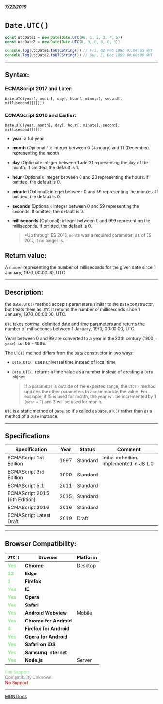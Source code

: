 ##### 7/22/2019
# `Date.UTC()`

```js
const utcDate1 = new Date(Date.UTC(96, 1, 2, 3, 4, 5))
const utcDate2 = new Date(Date.UTC(0, 0, 0, 0, 0, 0))

console.log(utcDate1.toUTCString()) // Fri, 02 Feb 1996 03:04:05 GMT
console.log(utcDate2.toUTCString()) // Sun, 31 Dec 1899 00:00:00 GMT
```

---

## Syntax:
### ECMAScript 2017 and Later:
`Date.UTC(year[, month[, day[, hour[, minute[, second[, millisecond]]]]]])`

### ECMAScript 2016 and Earlier:
`Date.UTC(year, month[, day[, hour[, minute[, second[, millisecond]]]]])`

* **year**: a full year 
* **month** (Optional * ): integer between 0 (January) and 11 (December) representing the month
* **day** (Optional): integer between 1 adn 31 representing the day of the month.  If omitted, the default is 1. 
* **hour** (Optional): integer between 0 and 23 representing the hours.  If omitted, the default is 0. 
* **minute** (Optional): integer between 0 and 59 representing the minutes.  If omitted, the default is 0. 
* **seconds** (Optional): integer between 0 and 59 representing the seconds.  If omitted, the default is 0. 
* **milliseconds** (Optional): integer between 0 and 999 representing the milliseconds.  If omitted, the default is 0. 

  > *Up through ES 2016, `month` was a required parameter; as of ES 2017, it no longer is.

## Return value:
A `number` representing the number of milliseconds for the given date since 1 January, 1970, 00:00:00, UTC.

---

## Description:
the `Date.UTC()` method accepts parameters similar to the `Date` constructor, but treats them as `UTC`.  It returns the number of milliseconds since 1 January, 1970, 00:00:00, UTC.

`UTC` takes comma, delimited date and time parameters and returns the number of milliseconds between 1 January, 1970, 00:00:00, UTC.

Years between 0 and 99 are converted to a year in the 20th century (1900 + `year`); i.e. 95 = 1995.

The `UTC()` method differs from the `Date` constructor in two ways:
* `Date.UTC()` uses universal time instead of local time
* `Date.UTC()` returns a time value as a number instead of creating a `Date` object

  > If a parameter is outside of the expected range, the `UTC()` method updates the other parameters to accommodate the value.  For example, if 15 is used for month, the year will be incremented by 1 (`year` + 1) and 3 will be used for month.

`UTC` is a static method of `Date`, so it's called as `Date.UTC()` rather than as a method of a `Date` instance.

---

## Specifications
| Specification | Year | Status | Comment |
|---|---|---|---|
| ECMAScript 1st Edition | 1997 | Standard | Initial definition.  Implemented in JS 1.0 |
| ECMAScript 3rd Edition | 1999 | Standard |  |
| ECMAScript 5.1 | 2011 | Standard |  |
| ECMAScript 2015 (6th Edition) | 2015 | Standard |  |
| ECMAScript 2016 | 2016 | Standard |  |
| ECMAScript Latest Draft | 2019 | Draft |  |

---

## Browser Compatibility:
| `UTC()` | Browser | Platform |
|---|---|---|
| <span style="color: lightgreen">**Yes**</span> | **Chrome** | Desktop | 
| <span style="color: lightgreen">**12**</span> | **Edge** || 
| <span style="color: lightgreen">**1**</span> | **Firefox** || 
| <span style="color: lightgreen">**Yes**</span> | **IE** || 
| <span style="color: lightgreen">**Yes**</span> | **Opera** || 
| <span style="color: lightgreen">**Yes**</span> | **Safari** || 
| <span style="color: lightgreen">**Yes**</span> | **Android Webview** | Mobile | 
| <span style="color: lightgreen">**Yes**</span> | **Chrome for Android** || 
| <span style="color: lightgreen">**4**</span> | **Firefox for Android** || 
| <span style="color: lightgreen">**Yes**</span> | **Opera for Android** || 
| <span style="color: lightgreen">**Yes**</span> | **Safari on iOS** || 
| <span style="color: lightgreen">**Yes**</span> | **Samsung Internet** || 
| <span style="color: lightgreen">**Yes**</span> | **Node.js** | Server | 

<span style="color: lightgreen">Full Support</span>  
<span style="color: grey">Compatibility Unknown</span>  
<span style="color: red">No Support</span>

---

[MDN Docs](https://developer.mozilla.org/en-US/docs/Web/JavaScript/Reference/Global_Objects/Date/UTC)